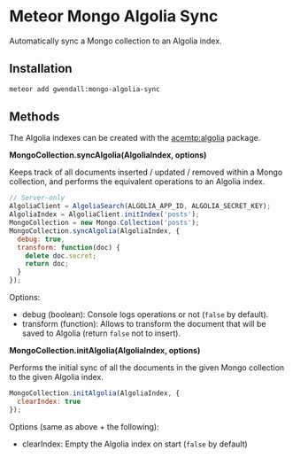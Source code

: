 Meteor Mongo Algolia Sync
=========================

Automatically sync a Mongo collection to an Algolia index.

Installation  
------------

``` sh
meteor add gwendall:mongo-algolia-sync
```

Methods
-------

The Algolia indexes can be created with the [acemtp:algolia](http://github.com/acemtp/meteor-algolia) package.  

**MongoCollection.syncAlgolia(AlgoliaIndex, options)**  

Keeps track of all documents inserted / updated / removed within a Mongo collection, and performs the equivalent operations to an Algolia index.

```javascript
// Server-only
AlgoliaClient = AlgoliaSearch(ALGOLIA_APP_ID, ALGOLIA_SECRET_KEY);
AlgoliaIndex = AlgoliaClient.initIndex('posts');
MongoCollection = new Mongo.Collection('posts');
MongoCollection.syncAlgolia(AlgoliaIndex, {
  debug: true,
  transform: function(doc) {
    delete doc.secret;
    return doc;
  }
});
```

Options:
- debug (boolean): Console logs operations or not (```false``` by default).
- transform (function): Allows to transform the document that will be saved to Algolia (return ```false``` not to insert).

**MongoCollection.initAlgolia(AlgoliaIndex, options)**  

Performs the initial sync of all the documents in the given Mongo collection to the given Algolia index.

```javascript
MongoCollection.initAlgolia(AlgoliaIndex, {
  clearIndex: true
});
```
Options (same as above + the following):
- clearIndex: Empty the Algolia index on start (```false``` by default)
